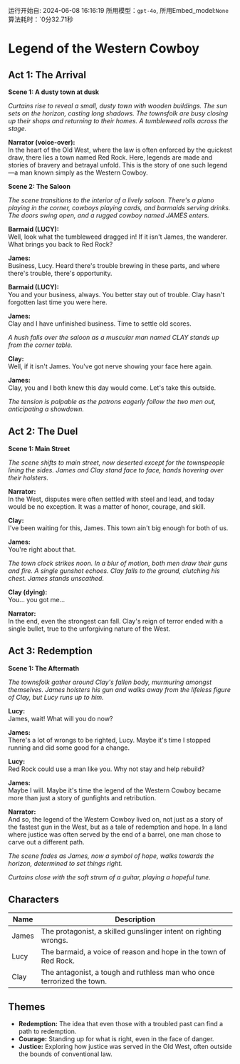 运行开始自: 2024-06-08 16:16:19
所用模型：`gpt-4o`, 所用Embed_model:`None`
算法耗时：`0分32.71秒
# Legend of the Western Cowboy

## Act 1: The Arrival

**Scene 1: A dusty town at dusk**

*Curtains rise to reveal a small, dusty town with wooden buildings. The sun sets on the horizon, casting long shadows. The townsfolk are busy closing up their shops and returning to their homes. A tumbleweed rolls across the stage.*

**Narrator (voice-over):**  
In the heart of the Old West, where the law is often enforced by the quickest draw, there lies a town named Red Rock. Here, legends are made and stories of bravery and betrayal unfold. This is the story of one such legend—a man known simply as the Western Cowboy.

**Scene 2: The Saloon**

*The scene transitions to the interior of a lively saloon. There's a piano playing in the corner, cowboys playing cards, and barmaids serving drinks. The doors swing open, and a rugged cowboy named JAMES enters.*

**Barmaid (LUCY):**  
Well, look what the tumbleweed dragged in! If it isn't James, the wanderer. What brings you back to Red Rock?

**James:**  
Business, Lucy. Heard there's trouble brewing in these parts, and where there's trouble, there's opportunity.

**Barmaid (LUCY):**  
You and your business, always. You better stay out of trouble. Clay hasn't forgotten last time you were here.

**James:**  
Clay and I have unfinished business. Time to settle old scores.

*A hush falls over the saloon as a muscular man named CLAY stands up from the corner table.*

**Clay:**  
Well, if it isn't James. You've got nerve showing your face here again.

**James:**  
Clay, you and I both knew this day would come. Let's take this outside.

*The tension is palpable as the patrons eagerly follow the two men out, anticipating a showdown.*

## Act 2: The Duel

**Scene 1: Main Street**

*The scene shifts to main street, now deserted except for the townspeople lining the sides. James and Clay stand face to face, hands hovering over their holsters.*

**Narrator:**  
In the West, disputes were often settled with steel and lead, and today would be no exception. It was a matter of honor, courage, and skill.

**Clay:**  
I've been waiting for this, James. This town ain't big enough for both of us.

**James:**  
You're right about that.

*The town clock strikes noon. In a blur of motion, both men draw their guns and fire. A single gunshot echoes. Clay falls to the ground, clutching his chest. James stands unscathed.*

**Clay (dying):**  
You... you got me...

**Narrator:**  
In the end, even the strongest can fall. Clay's reign of terror ended with a single bullet, true to the unforgiving nature of the West.

## Act 3: Redemption

**Scene 1: The Aftermath**

*The townsfolk gather around Clay's fallen body, murmuring amongst themselves. James holsters his gun and walks away from the lifeless figure of Clay, but Lucy runs up to him.*

**Lucy:**  
James, wait! What will you do now?

**James:**  
There's a lot of wrongs to be righted, Lucy. Maybe it's time I stopped running and did some good for a change.

**Lucy:**  
Red Rock could use a man like you. Why not stay and help rebuild?

**James:**  
Maybe I will. Maybe it's time the legend of the Western Cowboy became more than just a story of gunfights and retribution.

**Narrator:**  
And so, the legend of the Western Cowboy lived on, not just as a story of the fastest gun in the West, but as a tale of redemption and hope. In a land where justice was often served by the end of a barrel, one man chose to carve out a different path.

*The scene fades as James, now a symbol of hope, walks towards the horizon, determined to set things right.*

*Curtains close with the soft strum of a guitar, playing a hopeful tune.*

## Characters

| Name  | Description |
|-------|-------------|
| James | The protagonist, a skilled gunslinger intent on righting wrongs. |
| Lucy  | The barmaid, a voice of reason and hope in the town of Red Rock. |
| Clay  | The antagonist, a tough and ruthless man who once terrorized the town. |

## Themes

- **Redemption:** The idea that even those with a troubled past can find a path to redemption.
- **Courage:** Standing up for what is right, even in the face of danger.
- **Justice:** Exploring how justice was served in the Old West, often outside the bounds of conventional law.